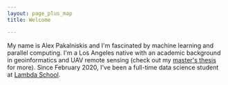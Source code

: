 ```yaml
---
layout: page_plus_map
title: Welcome

---
```


My name is Alex Pakalniskis and I'm fascinated by machine learning and parallel computing. I'm a Los Angeles native with an academic background in geoinformatics and UAV remote sensing (check out my [master's thesis](https://search.proquest.com/openview/ffaee555994c5e1e6616aba6c65d4f0c/1?pq-origsite=gscholar&cbl=18750&diss=y) for more). Since February 2020, I've been a full-time data science student at [Lambda School](https://lambdaschool.com/).
